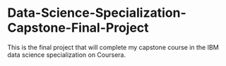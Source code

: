 # Data-Science-Specialization-Capstone-Final-Project
This is the final project that will complete my capstone course in the IBM data science specialization on Coursera.

